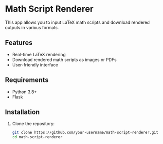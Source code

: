 # Math Script Renderer

This app allows you to input LaTeX math scripts and download rendered outputs in various formats.

## Features

- Real-time LaTeX rendering
- Download rendered math scripts as images or PDFs
- User-friendly interface

## Requirements

- Python 3.8+
- Flask

## Installation

1. Clone the repository:
   ```bash
   git clone https://github.com/your-username/math-script-renderer.git
   cd math-script-renderer
